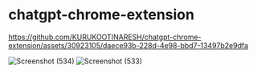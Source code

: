 # chatgpt-chrome-extension


https://github.com/KURUKOOTINARESH/chatgpt-chrome-extension/assets/30923105/daece93b-228d-4e98-bbd7-13497b2e9dfa

![Screenshot (534)](https://github.com/KURUKOOTINARESH/chatgpt-chrome-extension/assets/30923105/fef224d7-a085-411c-a592-5a1a4e83df8b)
![Screenshot (533)](https://github.com/KURUKOOTINARESH/chatgpt-chrome-extension/assets/30923105/cb573ce9-37a9-45cf-ae1a-9c8170b4ea7d)
